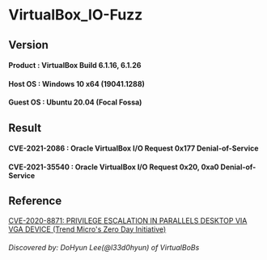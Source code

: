 # VirtualBox_IO-Fuzz

## Version

#### Product : VirtualBox Build 6.1.16, 6.1.26

#### Host OS : Windows 10 x64 (19041.1288)

#### Guest OS : Ubuntu 20.04 (Focal Fossa)

## Result

#### CVE-2021-2086 : Oracle VirtualBox I/O Request 0x177 Denial-of-Service

#### CVE-2021-35540 : Oracle VirtualBox I/O Request 0x20, 0xa0 Denial-of-Service

## Reference

[CVE-2020-8871: PRIVILEGE ESCALATION IN PARALLELS DESKTOP VIA VGA DEVICE (Trend Micro's Zero Day Initiative)](https://www.thezdi.com/blog/2020/5/20/cve-2020-8871-privilege-escalation-in-parallels-desktop-via-vga-device)

###### Discovered by: DoHyun Lee(@l33d0hyun) of VirtualBoBs